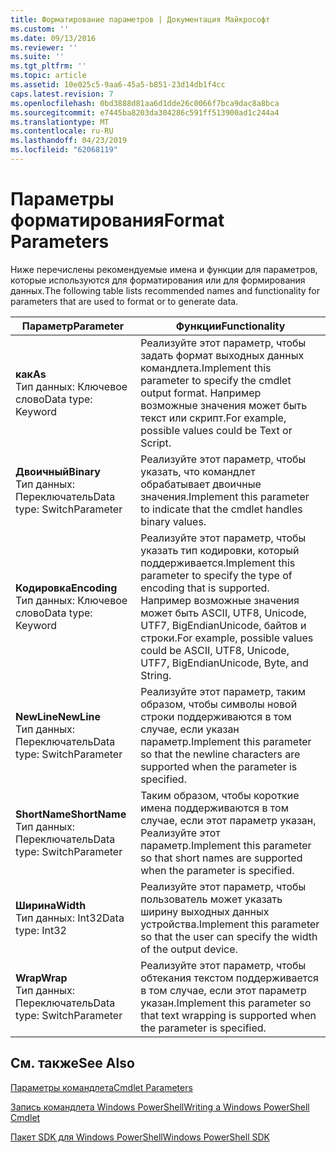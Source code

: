 ```yaml
---
title: Форматирование параметров | Документация Майкрософт
ms.custom: ''
ms.date: 09/13/2016
ms.reviewer: ''
ms.suite: ''
ms.tgt_pltfrm: ''
ms.topic: article
ms.assetid: 10e025c5-9aa6-45a5-b851-23d14db1f4cc
caps.latest.revision: 7
ms.openlocfilehash: 0bd3888d81aa6d1dde26c0066f7bca9dac8a8bca
ms.sourcegitcommit: e7445ba8203da304286c591ff513900ad1c244a4
ms.translationtype: MT
ms.contentlocale: ru-RU
ms.lasthandoff: 04/23/2019
ms.locfileid: "62068119"
---
```

# <a name="format-parameters"></a><span data-ttu-id="5d389-102">Параметры форматирования</span><span class="sxs-lookup"><span data-stu-id="5d389-102">Format Parameters</span></span>

<span data-ttu-id="5d389-103">Ниже перечислены рекомендуемые имена и функции для параметров, которые используются для форматирования или для формирования данных.</span><span class="sxs-lookup"><span data-stu-id="5d389-103">The following table lists recommended names and functionality for parameters that are used to format or to generate data.</span></span>

|<span data-ttu-id="5d389-104">Параметр</span><span class="sxs-lookup"><span data-stu-id="5d389-104">Parameter</span></span>|<span data-ttu-id="5d389-105">Функции</span><span class="sxs-lookup"><span data-stu-id="5d389-105">Functionality</span></span>|
|---|---|
|<span data-ttu-id="5d389-106">**как**</span><span class="sxs-lookup"><span data-stu-id="5d389-106">**As**</span></span><br><span data-ttu-id="5d389-107">Тип данных: Ключевое слово</span><span class="sxs-lookup"><span data-stu-id="5d389-107">Data type: Keyword</span></span>|<span data-ttu-id="5d389-108">Реализуйте этот параметр, чтобы задать формат выходных данных командлета.</span><span class="sxs-lookup"><span data-stu-id="5d389-108">Implement this parameter to specify the cmdlet output format.</span></span> <span data-ttu-id="5d389-109">Например возможные значения может быть текст или скрипт.</span><span class="sxs-lookup"><span data-stu-id="5d389-109">For example, possible values could be Text or Script.</span></span>|
|<span data-ttu-id="5d389-110">**Двоичный**</span><span class="sxs-lookup"><span data-stu-id="5d389-110">**Binary**</span></span><br><span data-ttu-id="5d389-111">Тип данных: Переключатель</span><span class="sxs-lookup"><span data-stu-id="5d389-111">Data type: SwitchParameter</span></span>|<span data-ttu-id="5d389-112">Реализуйте этот параметр, чтобы указать, что командлет обрабатывает двоичные значения.</span><span class="sxs-lookup"><span data-stu-id="5d389-112">Implement this parameter to indicate that the cmdlet handles binary values.</span></span>|
|<span data-ttu-id="5d389-113">**Кодировка**</span><span class="sxs-lookup"><span data-stu-id="5d389-113">**Encoding**</span></span><br><span data-ttu-id="5d389-114">Тип данных: Ключевое слово</span><span class="sxs-lookup"><span data-stu-id="5d389-114">Data type: Keyword</span></span>|<span data-ttu-id="5d389-115">Реализуйте этот параметр, чтобы указать тип кодировки, который поддерживается.</span><span class="sxs-lookup"><span data-stu-id="5d389-115">Implement this parameter to specify the type of encoding that is supported.</span></span> <span data-ttu-id="5d389-116">Например возможные значения может быть ASCII, UTF8, Unicode, UTF7, BigEndianUnicode, байтов и строки.</span><span class="sxs-lookup"><span data-stu-id="5d389-116">For example, possible values could be ASCII, UTF8, Unicode, UTF7, BigEndianUnicode, Byte, and String.</span></span>|
|<span data-ttu-id="5d389-117">**NewLine**</span><span class="sxs-lookup"><span data-stu-id="5d389-117">**NewLine**</span></span><br><span data-ttu-id="5d389-118">Тип данных: Переключатель</span><span class="sxs-lookup"><span data-stu-id="5d389-118">Data type: SwitchParameter</span></span>|<span data-ttu-id="5d389-119">Реализуйте этот параметр, таким образом, чтобы символы новой строки поддерживаются в том случае, если указан параметр.</span><span class="sxs-lookup"><span data-stu-id="5d389-119">Implement this parameter so that the newline characters are supported when the parameter is specified.</span></span>|
|<span data-ttu-id="5d389-120">**ShortName**</span><span class="sxs-lookup"><span data-stu-id="5d389-120">**ShortName**</span></span><br><span data-ttu-id="5d389-121">Тип данных: Переключатель</span><span class="sxs-lookup"><span data-stu-id="5d389-121">Data type: SwitchParameter</span></span>|<span data-ttu-id="5d389-122">Таким образом, чтобы короткие имена поддерживаются в том случае, если этот параметр указан, Реализуйте этот параметр.</span><span class="sxs-lookup"><span data-stu-id="5d389-122">Implement this parameter so that short names are supported when the parameter is specified.</span></span>|
|<span data-ttu-id="5d389-123">**Ширина**</span><span class="sxs-lookup"><span data-stu-id="5d389-123">**Width**</span></span><br><span data-ttu-id="5d389-124">Тип данных: Int32</span><span class="sxs-lookup"><span data-stu-id="5d389-124">Data type: Int32</span></span>|<span data-ttu-id="5d389-125">Реализуйте этот параметр, чтобы пользователь может указать ширину выходных данных устройства.</span><span class="sxs-lookup"><span data-stu-id="5d389-125">Implement this parameter so that the user can specify the width of the output device.</span></span>|
|<span data-ttu-id="5d389-126">**Wrap**</span><span class="sxs-lookup"><span data-stu-id="5d389-126">**Wrap**</span></span><br><span data-ttu-id="5d389-127">Тип данных: Переключатель</span><span class="sxs-lookup"><span data-stu-id="5d389-127">Data type: SwitchParameter</span></span>|<span data-ttu-id="5d389-128">Реализуйте этот параметр, чтобы обтекания текстом поддерживается в том случае, если этот параметр указан.</span><span class="sxs-lookup"><span data-stu-id="5d389-128">Implement this parameter so that text wrapping is supported when the parameter is specified.</span></span>|
## <a name="see-also"></a><span data-ttu-id="5d389-129">См. также</span><span class="sxs-lookup"><span data-stu-id="5d389-129">See Also</span></span>

[<span data-ttu-id="5d389-130">Параметры командлета</span><span class="sxs-lookup"><span data-stu-id="5d389-130">Cmdlet Parameters</span></span>](./cmdlet-parameters.md)

[<span data-ttu-id="5d389-131">Запись командлета Windows PowerShell</span><span class="sxs-lookup"><span data-stu-id="5d389-131">Writing a Windows PowerShell Cmdlet</span></span>](./writing-a-windows-powershell-cmdlet.md)

[<span data-ttu-id="5d389-132">Пакет SDK для Windows PowerShell</span><span class="sxs-lookup"><span data-stu-id="5d389-132">Windows PowerShell SDK</span></span>](../windows-powershell-reference.md)
